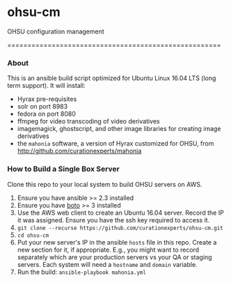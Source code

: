 # ohsu-cm
OHSU configuration management

=====================================================
### About ###
This is an ansible build script optimized for Ubuntu Linux 16.04 LTS (long term support). It will install:
* Hyrax pre-requisites
* solr on port 8983
* fedora on port 8080
* ffmpeg for video transcoding of video derivatives
* imagemagick, ghostscript, and other image libraries for creating image derivatives
* the `mahonia` software, a version of Hyrax customized for OHSU, from http://github.com/curationexperts/mahonia


### How to Build a Single Box Server ###
Clone this repo to your local system to build OHSU servers on AWS.  

1. Ensure you have ansible >= 2.3 installed
1. Ensure you have [boto](https://boto3.readthedocs.io/en/latest/) >= 3 installed
1. Use the AWS web client to create an Ubuntu 16.04 server. Record the IP it was assigned. Ensure you have the ssh key required to access it.
1.  `git clone --recurse https://github.com/curationexperts/ohsu-cm.git`
1.  `cd ohsu-cm`
1. Put your new server's IP in the ansible `hosts` file in this repo. Create a new section for it, if appropriate. E.g., you might want to record separately which are your production servers vs your QA or staging servers. Each system will need a `hostname` and `domain` variable. 
1. Run the build: `ansible-playbook mahonia.yml`
